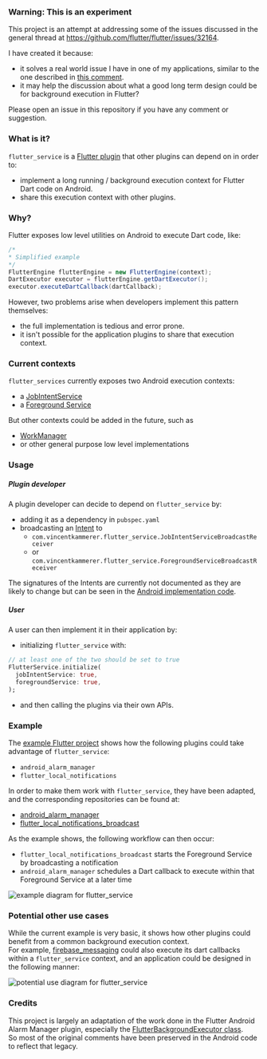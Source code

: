 ### Warning: This is an experiment   
This project is an attempt at addressing some of the issues discussed in the general thread at https://github.com/flutter/flutter/issues/32164.

I have created it because:
- it solves a real world issue I have in one of my applications, similar to the one described in [this comment](https://github.com/flutter/flutter/issues/32164#issuecomment-490231243).
- it may help the discussion about what a good long term design could be for background execution in Flutter?

Please open an issue in this repository if you have any comment or suggestion.

### What is it?   
`flutter_service` is a [Flutter plugin](https://flutter.dev/docs/development/packages-and-plugins/developing-packages) that other plugins can depend on in order to:   
- implement a long running / background execution context for Flutter Dart code on Android.
- share this execution context with other plugins.

### Why?   
Flutter exposes low level utilities on Android to execute Dart code, like:
```java
/*
* Simplified example
*/
FlutterEngine flutterEngine = new FlutterEngine(context);
DartExecutor executor = flutterEngine.getDartExecutor();
executor.executeDartCallback(dartCallback);
```

However, two problems arise when developers implement this pattern themselves:
- the full implementation is tedious and error prone.
- it isn't possible for the application plugins to share that execution context.

### Current contexts   
`flutter_services` currently exposes two Android execution contexts:   
- a [JobIntentService](https://developer.android.com/reference/androidx/core/app/JobIntentService)
- a [Foreground Service](https://developer.android.com/guide/components/services)

But other contexts could be added in the future, such as
- [WorkManager](https://developer.android.com/topic/libraries/architecture/workmanager)
- or other general purpose low level implementations

### Usage   
##### Plugin developer   
A plugin developer can decide to depend on `flutter_service` by:
- adding it as a dependency in `pubspec.yaml`
- broadcasting an [Intent](https://developer.android.com/reference/android/content/Intent) to
  - `com.vincentkammerer.flutter_service.JobIntentServiceBroadcastReceiver`
  - or `com.vincentkammerer.flutter_service.ForegroundServiceBroadcastReceiver`

The signatures of the Intents are currently not documented as they are likely to change but can be seen in the [Android implementation code](https://github.com/vkammerer/flutter_service/tree/master/android/src/main/java/com/vincentkammerer/flutter_service).

##### User   
A user can then implement it in their application by:
- initializing `flutter_service` with:
```dart
// at least one of the two should be set to true
FlutterService.initialize(
  jobIntentService: true,
  foregroundService: true,
);
```
- and then calling the plugins via their own APIs.   

### Example   
The [example Flutter project](https://github.com/vkammerer/flutter_service/blob/master/example/lib/main.dart) shows how the following plugins could take advantage of `flutter_service`:
- `android_alarm_manager`
- `flutter_local_notifications`

In order to make them work with `flutter_service`, they have been adapted, and the corresponding repositories can be found at:
- [android_alarm_manager](https://github.com/vkammerer/android_alarm_manager)
- [flutter_local_notifications_broadcast](https://github.com/vkammerer/flutter_local_notifications_broadcast)

As the example shows, the following workflow can then occur:
- `flutter_local_notifications_broadcast` starts the Foreground Service by broadcasting a notification
- `android_alarm_manager` schedules a Dart callback to execute within that Foreground Service at a later time   

![example diagram for flutter_service](https://vkammerer.github.io/flutter_service/images/flutter_service_example.svg?)

### Potential other use cases   
While the current example is very basic, it shows how other plugins could benefit from a common background execution context.   
For example, [firebase_messaging](https://github.com/FirebaseExtended/flutterfire/tree/master/packages/firebase_messaging) could also execute its dart callbacks within a `flutter_service` context, and an application could be designed in the following manner:   

![potential use diagram for flutter_service](https://vkammerer.github.io/flutter_service/images/flutter_service_potential_use.svg)

### Credits
This project is largely an adaptation of the work done in the Flutter Android Alarm Manager plugin, especially the [FlutterBackgroundExecutor class](https://github.com/vkammerer/flutter_service/blob/master/android/src/main/java/com/vincentkammerer/flutter_service/FlutterBackgroundExecutor.java).   
So most of the original comments have been preserved in the Android code to reflect that legacy.